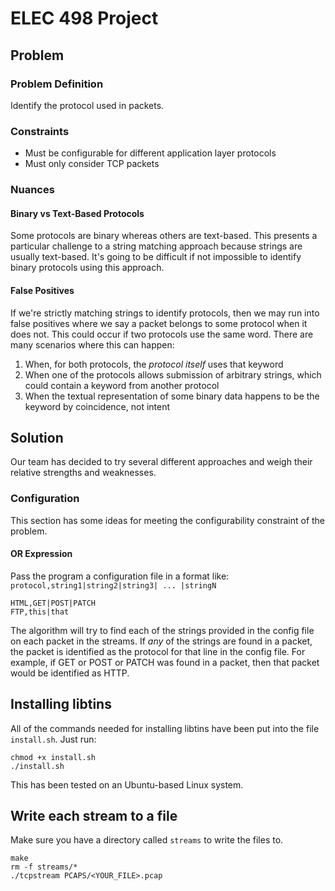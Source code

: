 # ELEC 498 Project

## Problem

### Problem Definition

Identify the protocol used in packets.

### Constraints

* Must be configurable for different application layer protocols
* Must only consider TCP packets

### Nuances

#### Binary vs Text-Based Protocols

Some protocols are binary whereas others are text-based. This presents a particular challenge to a string matching approach because strings are usually text-based. It's going to be difficult if not impossible to identify binary protocols using this approach.

#### False Positives

If we're strictly matching strings to identify protocols, then we may run into false positives where we say a packet belongs to some protocol when it does not. This could occur if two protocols use the same word. There are many scenarios where this can happen:

1. When, for both protocols, the *protocol itself* uses that keyword
2. When one of the protocols allows submission of arbitrary strings, which could contain a keyword from another protocol
3. When the textual representation of some binary data happens to be the keyword by coincidence, not intent

## Solution

Our team has decided to try several different approaches and weigh their relative strengths and weaknesses.

### Configuration

This section has some ideas for meeting the configurability constraint of the problem.

#### OR Expression

Pass the program a configuration file in a format like: `protocol,string1|string2|string3| ... |stringN`

```
HTML,GET|POST|PATCH
FTP,this|that
```

The algorithm will try to find each of the strings provided in the config file on each packet in the streams. If *any* of the strings are found in a packet, the packet is identified as the protocol for that line in the config file. For example, if GET or POST or PATCH was found in a packet, then that packet would be identified as HTTP.

## Installing libtins

All of the commands needed for installing libtins have been put into the file `install.sh`. Just run:

```shell
chmod +x install.sh
./install.sh
```

This has been tested on an Ubuntu-based Linux system.

## Write each stream to a file

Make sure you have a directory called `streams` to write the files to.

```shell
make
rm -f streams/*
./tcpstream PCAPS/<YOUR_FILE>.pcap
```